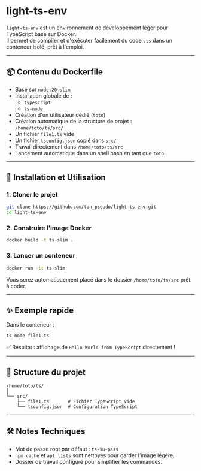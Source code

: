 # light-ts-env

`light-ts-env` est un environnement de développement léger pour TypeScript basé sur Docker.  
Il permet de compiler et d'exécuter facilement du code `.ts` dans un conteneur isolé, prêt à l'emploi.

---

## 📦 Contenu du Dockerfile

- Basé sur `node:20-slim`
- Installation globale de :
  - `typescript`
  - `ts-node`
- Création d'un utilisateur dédié (`toto`)
- Création automatique de la structure de projet :  
  `/home/toto/ts/src/`
- Un fichier `file1.ts` vide
- Un fichier `tsconfig.json` copié dans `src/`
- Travail directement dans `/home/toto/ts/src`
- Lancement automatique dans un shell bash en tant que `toto`

---

## 🚀 Installation et Utilisation

### 1. Cloner le projet

```bash
git clone https://github.com/ton_pseudo/light-ts-env.git
cd light-ts-env
```

### 2. Construire l'image Docker

```bash
docker build -t ts-slim .
```

### 3. Lancer un conteneur

```bash
docker run -it ts-slim
```

Vous serez automatiquement placé dans le dossier `/home/toto/ts/src` prêt à coder.

---

## ✨ Exemple rapide

Dans le conteneur :

```bash
ts-node file1.ts
```

✅ Résultat : affichage de `Hello World from TypeScript` directement !

---

## 📂 Structure du projet

```
/home/toto/ts/
│
└── src/
    ├── file1.ts       # Fichier TypeScript vide
    └── tsconfig.json  # Configuration TypeScript
```

---

## 🛠 Notes Techniques

- Mot de passe root par défaut : `ts-su-pass`
- `npm cache` et `apt lists` sont nettoyés pour garder l'image légère.
- Dossier de travail configuré pour simplifier les commandes.
